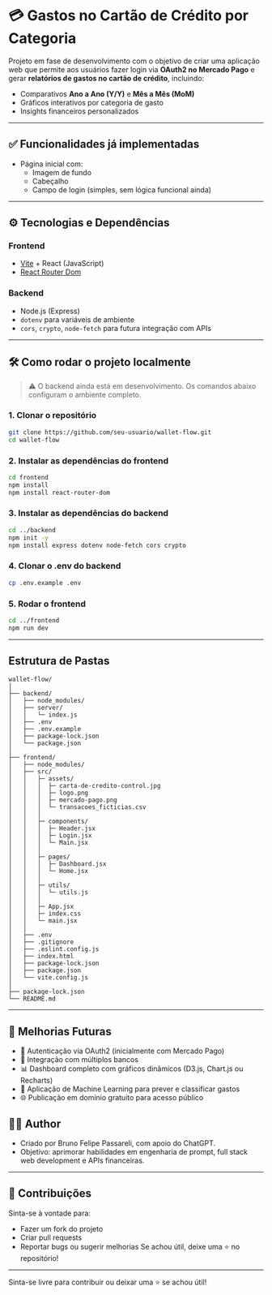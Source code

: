 # 💳 Gastos no Cartão de Crédito por Categoria

Projeto em fase de desenvolvimento com o objetivo de criar uma aplicação web que permite aos usuários fazer login via **OAuth2 no Mercado Pago** e gerar **relatórios de gastos no cartão de crédito**, incluindo:

- Comparativos **Ano a Ano (Y/Y)** e **Mês a Mês (MoM)**
- Gráficos interativos por categoria de gasto
- Insights financeiros personalizados

---

## ✅ Funcionalidades já implementadas

- Página inicial com:
  - Imagem de fundo
  - Cabeçalho
  - Campo de login (simples, sem lógica funcional ainda)

---

## ⚙️ Tecnologias e Dependências

### Frontend
- [Vite](https://vitejs.dev/) + React (JavaScript)
- [React Router Dom](https://reactrouter.com/)


### Backend
- Node.js (Express)
- `dotenv` para variáveis de ambiente
- `cors`, `crypto`, `node-fetch` para futura integração com APIs

---

## 🛠️ Como rodar o projeto localmente

> ⚠️ O backend ainda está em desenvolvimento. Os comandos abaixo configuram o ambiente completo.

### 1. Clonar o repositório
```bash
git clone https://github.com/seu-usuario/wallet-flow.git
cd wallet-flow
```

### 2. Instalar as dependências do frontend
```bash
cd frontend
npm install
npm install react-router-dom
```

### 3. Instalar as dependências do backend
```bash
cd ../backend
npm init -y
npm install express dotenv node-fetch cors crypto
```

### 4. Clonar o .env do backend
```bash
cp .env.example .env
```

### 5. Rodar o frontend
```bash
cd ../frontend
npm run dev
```
---

## Estrutura de Pastas

```
wallet-flow/
│
├── backend/
│   ├── node_modules/
│   ├── server/
│   │   └─ index.js
│   ├── .env
│   ├── .env.example
│   ├── package-lock.json
│   └── package.json
│
├── frontend/             
│   ├── node_modules/
│   ├── src/
│   │   ├─ assets/
│   │   │  ├─ carta-de-credito-control.jpg
│   │   │  ├─ logo.png
│   │   │  ├─ mercado-pago.png
│   │   │  └─ transacoes_ficticias.csv
│   │   │
│   │   ├─ components/
│   │   │  ├─ Header.jsx
│   │   │  ├─ Login.jsx
│   │   │  └─ Main.jsx
│   │   │
│   │   ├─ pages/
│   │   │  ├─ Dashboard.jsx
│   │   │  └─ Home.jsx
│   │   │
│   │   ├─ utils/
│   │   │  └─ utils.js
│   │   │
│   │   ├─ App.jsx
│   │   ├─ index.css
│   │   └─ main.jsx
│   │
│   ├── .env
│   ├── .gitignore
│   ├── .eslint.config.js
│   ├── index.html
│   ├── package-lock.json
│   ├── package.json
│   └── vite.config.js
│
├── package-lock.json 
└── README.md

```

---

## 🧠 Melhorias Futuras

- 🔐 Autenticação via OAuth2 (inicialmente com Mercado Pago)
- 🏦 Integração com múltiplos bancos
- 📊 Dashboard completo com gráficos dinâmicos (D3.js, Chart.js ou Recharts)
- 🤖 Aplicação de Machine Learning para prever e classificar gastos
- 🌐 Publicação em domínio gratuito para acesso público

## 🙋‍♂️ Author

- Criado por Bruno Felipe Passareli, com apoio do ChatGPT.
- Objetivo: aprimorar habilidades em engenharia de prompt, full stack web development e APIs financeiras.

---

## 🤝 Contribuições
Sinta-se à vontade para:
- Fazer um fork do projeto
- Criar pull requests
- Reportar bugs ou sugerir melhorias
Se achou útil, deixe uma ⭐ no repositório!

---

Sinta-se livre para contribuir ou deixar uma ⭐ se achou útil!